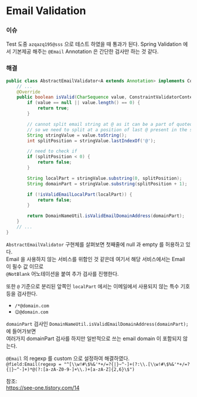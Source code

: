 # Email Validation

### 이슈

Test 도중 `azqazq195@sss` 으로 테스트 하였을 때 통과가 된다.
Spring Validation 에서 기본제공 해주는 `@Email` Annotation 은 간단한 검사만 하는 것 같다.

### 해결

```java
public class AbstractEmailValidator<A extends Annotation> implements ConstraintValidator<A, CharSequence> {
    // ...
    @Override
    public boolean isValid(CharSequence value, ConstraintValidatorContext context) {
        if (value == null || value.length() == 0) {
            return true;
        }

        // cannot split email string at @ as it can be a part of quoted local part of email.
        // so we need to split at a position of last @ present in the string:
        String stringValue = value.toString();
        int splitPosition = stringValue.lastIndexOf('@');

        // need to check if
        if (splitPosition < 0) {
            return false;
        }

        String localPart = stringValue.substring(0, splitPosition);
        String domainPart = stringValue.substring(splitPosition + 1);

        if (!isValidEmailLocalPart(localPart)) {
            return false;
        }

        return DomainNameUtil.isValidEmailDomainAddress(domainPart);
    }
    // ...
}
```

`AbstractEmailValidator` 구현체를 살펴보면 첫째줄에 null 과 empty 를 허용하고 있다.\
Email 을 사용하지 않는 서비스를 위함인 것 같은데 여기서 해당 서비스에서는 Email 이 필수 값 이므로\
`@NotBlank` 어노테이션을 붙여 추가 검사를 진행한다.

또한 `@` 기준으로 분리된 앞쪽인 `localPart` 에서는 이메일에서 사용되지 않는 특수 기호등을 검사한다.

- `/*@domain.com`
- `😉@domain.com`

`domainPart` 검사인 `DomainNameUtil.isValidEmailDomainAddress(domainPart);`에 들어가보면\
여러가지 domainPart 검사를 하지만 일반적으로 쓰는 email domain 이 포함되지 않는다.

`@Email` 의 regexp 를 custom 으로 설정하여 해결하였다.\
`@field:Email(regexp = "^[\\w!#\$%&'*+/=?{|}~^-]+(?:\\.[\\w!#\$%&'*+/=?{|}~^-]+)*@(?:[a-zA-Z0-9-]+\\.)+[a-zA-Z]{2,6}\$")`

참조:\
https://see-one.tistory.com/14
